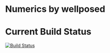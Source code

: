 
# Numerics by wellposed




# Current Build Status
[![Build Status](https://drone.io/bitbucket.org/carter/numerics/status.png)](https://drone.io/bitbucket.org/carter/numerics/latest)

